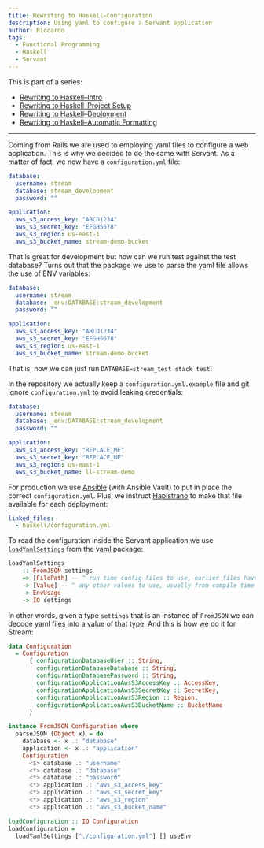 ```yaml
---
title: Rewriting to Haskell–Configuration
description: Using yaml to configure a Servant application
author: Riccardo
tags:
  - Functional Programming
  - Haskell
  - Servant
---
```


This is part of a series:

- [Rewriting to Haskell–Intro](https://odone.io/posts/2020-02-26-rewriting-haskell-intro.html)
- [Rewriting to Haskell–Project Setup](https://odone.io/posts/2020-03-03-rewriting-haskell-setup.html)
- [Rewriting to Haskell–Deployment](https://odone.io/posts/2020-03-14-rewriting-haskell-server.html)
- [Rewriting to Haskell–Automatic Formatting](https://odone.io/posts/2020-03-19-rewriting-haskell-formatting.html)

---

Coming from Rails we are used to employing yaml files to configure a web application. This is why we decided to do the same with Servant. As a matter of fact, we now have a `configuration.yml` file:

```yml
database:
  username: stream
  database: stream_development
  password: ""

application:
  aws_s3_access_key: "ABCD1234"
  aws_s3_secret_key: "EFGH5678"
  aws_s3_region: us-east-1
  aws_s3_bucket_name: stream-demo-bucket
```

That is great for development but how can we run test against the test database? Turns out that the package we use to parse the yaml file allows the use of ENV variables:

```yml
database:
  username: stream
  database: _env:DATABASE:stream_development
  password: ""

application:
  aws_s3_access_key: "ABCD1234"
  aws_s3_secret_key: "EFGH5678"
  aws_s3_region: us-east-1
  aws_s3_bucket_name: stream-demo-bucket
```

That is, now we can just run `DATABASE=stream_test stack test`!

In the repository we actually keep a `configuration.yml.example` file and git ignore `configuration.yml` to avoid leaking credentials:

```yml
database:
  username: stream
  database: _env:DATABASE:stream_development
  password: ""

application:
  aws_s3_access_key: "REPLACE_ME"
  aws_s3_secret_key: "REPLACE_ME"
  aws_s3_region: us-east-1
  aws_s3_bucket_name: ll-stream-demo

```

For production we use [Ansible](https://www.ansible.com/) (with Ansible Vault) to put in place the correct `configuration.yml`. Plus, we instruct [Hapistrano](https://hackage.haskell.org/package/hapistrano) to make that file available for each deployment:

```yml
linked_files:
  - haskell/configuration.yml
```

To read the configuration inside the Servant application we use [`loadYamlSettings`](https://www.stackage.org/haddock/lts-15.5/yaml-0.11.3.0/Data-Yaml-Config.html#v:loadYamlSettings) from the [yaml](https://www.stackage.org/package/yaml) package:

```hs
loadYamlSettings
    :: FromJSON settings
    => [FilePath] -- ^ run time config files to use, earlier files have precedence
    -> [Value] -- ^ any other values to use, usually from compile time config. overridden by files
    -> EnvUsage
    -> IO settings
```

In other words, given a type `settings` that is an instance of `FromJSON` we can decode yaml files into a value of that type. And this is how we do it for Stream:

```hs
data Configuration
  = Configuration
      { configurationDatabaseUser :: String,
        configurationDatabaseDatabase :: String,
        configurationDatabasePassword :: String,
        configurationApplicationAwsS3AccessKey :: AccessKey,
        configurationApplicationAwsS3SecretKey :: SecretKey,
        configurationApplicationAwsS3Region :: Region,
        configurationApplicationAwsS3BucketName :: BucketName
      }

instance FromJSON Configuration where
  parseJSON (Object x) = do
    database <- x .: "database"
    application <- x .: "application"
    Configuration
      <$> database .: "username"
      <*> database .: "database"
      <*> database .: "password"
      <*> application .: "aws_s3_access_key"
      <*> application .: "aws_s3_secret_key"
      <*> application .: "aws_s3_region"
      <*> application .: "aws_s3_bucket_name"

loadConfiguration :: IO Configuration
loadConfiguration =
  loadYamlSettings ["./configuration.yml"] [] useEnv
```
